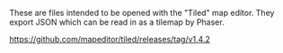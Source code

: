 These are files intended to be opened with the "Tiled" map editor. They export JSON which can be read in as a tilemap by Phaser.

https://github.com/mapeditor/tiled/releases/tag/v1.4.2
